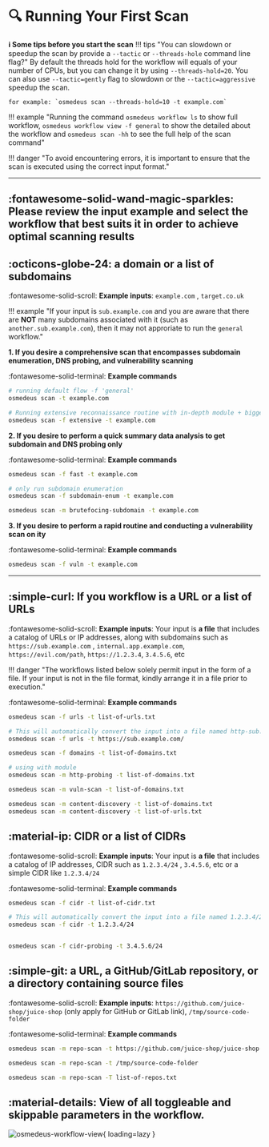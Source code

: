 # :mag: Running Your First Scan

**:information_source:  Some tips before you start the scan**
!!! tips "You can slowdown or speedup the scan by provide a `--tactic` or `--threads-hole` command line flag?"
    By default the threads hold for the workflow will equals of your number of CPUs, but you can change it by using `--threads-hold=20`. You can also use  `--tactic=gently` flag to slowdown or the `--tactic=aggressive` speedup the scan.

    for example: `osmedeus scan --threads-hold=10 -t example.com`

!!! example "Running the command `osmedeus workflow ls` to show full workflow, `osmedeus workflow view -f general` to show the detailed about the workflow and `osmedeus scan -hh` to see the full help of the scan command"

!!! danger "To avoid encountering errors, it is important to ensure that the scan is executed using the correct input format."

***

## :fontawesome-solid-wand-magic-sparkles: Please review the input example and select the workflow that best suits it in order to achieve optimal scanning results

## :octicons-globe-24: a domain or a list of subdomains

:fontawesome-solid-scroll: __Example inputs__: `example.com` , `target.co.uk`

!!! example "If your input is `sub.example.com` and you are aware that there are **NOT** many subdomains associated with it (such as `another.sub.example.com`), then it may not approriate to run the `general` workflow."


**1. If you desire a comprehensive scan that encompasses subdomain enumeration, DNS probing, and vulnerability scanning**

:fontawesome-solid-terminal: __Example commands__
```bash
# running default flow -f 'general'
osmedeus scan -t example.com

# Running extensive reconnaissance routine with in-depth module + bigger wordlists
osmedeus scan -f extensive -t example.com
```


**2. If you desire to perform a quick summary data analysis to get subdomain and DNS probing only**

:fontawesome-solid-terminal: __Example commands__
```bash
osmedeus scan -f fast -t example.com

# only run subdomain enumeration
osmedeus scan -f subdomain-enum -t example.com

osmedeus scan -m brutefocing-subdomain -t example.com
```

**3. If you desire to perform a rapid routine and conducting a vulnerability scan on ity**

:fontawesome-solid-terminal: __Example commands__

```bash
osmedeus scan -f vuln -t example.com
```

<hr>

## :simple-curl:  If you workflow is a URL or a list of URLs

:fontawesome-solid-scroll: __Example inputs__: Your input is **a file** that includes a catalog of URLs or IP addresses, along with subdomains such as `https://sub.example.com` , `internal.app.example.com`, `https://evil.com/path`, `https://1.2.3.4`, `3.4.5.6`, etc

!!! danger "The workflows listed below solely permit input in the form of a file. If your input is not in the file format, kindly arrange it in a file prior to execution."

:fontawesome-solid-terminal: __Example commands__

```bash
osmedeus scan -f urls -t list-of-urls.txt

# This will automatically convert the input into a file named http-sub.example.com.txt
osmedeus scan -f urls -t https://sub.example.com/

osmedeus scan -f domains -t list-of-domains.txt

# using with module
osmedeus scan -m http-probing -t list-of-domains.txt

osmedeus scan -m vuln-scan -t list-of-domains.txt

osmedeus scan -m content-discovery -t list-of-domains.txt
osmedeus scan -m content-discovery -t list-of-urls.txt
```

## :material-ip: CIDR or a list of CIDRs

:fontawesome-solid-scroll: __Example inputs__: Your input is **a file** that includes a catalog of IP addresses, CIDR such as `1.2.3.4/24` , `3.4.5.6`, etc or a simple CIDR like `1.2.3.4/24`

:fontawesome-solid-terminal: __Example commands__

```bash
osmedeus scan -f cidr -t list-of-cidr.txt

# This will automatically convert the input into a file named 1.2.3.4/24_random.txt
osmedeus scan -f cidr -t 1.2.3.4/24


osmedeus scan -f cidr-probing -t 3.4.5.6/24

```

## :simple-git: a URL, a GitHub/GitLab repository, or a directory containing source files

:fontawesome-solid-scroll: __Example inputs__: `https://github.com/juice-shop/juice-shop` (only apply for GitHub or GitLab link), `/tmp/source-code-folder`

:fontawesome-solid-terminal: __Example commands__

```bash
osmedeus scan -m repo-scan -t https://github.com/juice-shop/juice-shop

osmedeus scan -m repo-scan -t /tmp/source-code-folder

osmedeus scan -m repo-scan -T list-of-repos.txt

```

## :material-details: View of all toggleable and skippable parameters in the workflow.

![osmedeus-workflow-view](/static/images/osmedeus-workflow-view.png){ loading=lazy }
